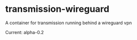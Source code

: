 # transmission-wireguard
 A container for transmission running behind a wireguard vpn

Current: alpha-0.2